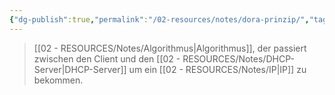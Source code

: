 ```yaml
---
{"dg-publish":true,"permalink":"/02-resources/notes/dora-prinzip/","tags":["GFN/prüfungsrelevant/AP1/vorbereitung","netzwerk"],"updated":"2025-03-16T23:37:03.000+01:00"}
---
```


>[[02 - RESOURCES/Notes/Algorithmus\|Algorithmus]], der passiert zwischen den Client und den [[02 - RESOURCES/Notes/DHCP-Server\|DHCP-Server]] um ein [[02 - RESOURCES/Notes/IP\|IP]] zu bekommen.
<style> .container {font-family: sans-serif; text-align: center;} .button-wrapper button {z-index: 1;height: 40px; width: 100px; margin: 10px;padding: 5px;} .excalidraw .App-menu_top .buttonList { display: flex;} .excalidraw-wrapper { height: 800px; margin: 50px; position: relative;} :root[dir="ltr"] .excalidraw .layer-ui__wrapper .zen-mode-transition.App-menu_bottom--transition-left {transform: none;} </style><script src="https://cdn.jsdelivr.net/npm/react@17/umd/react.production.min.js"></script><script src="https://cdn.jsdelivr.net/npm/react-dom@17/umd/react-dom.production.min.js"></script><script type="text/javascript" src="https://cdn.jsdelivr.net/npm/@excalidraw/excalidraw@0/dist/excalidraw.production.min.js"></script><div id="DORA-Prinzip_2025-03-16_2331.59.excalidraw.md1"></div><script>(function(){const InitialData={"type":"excalidraw","version":2,"source":"https://github.com/zsviczian/obsidian-excalidraw-plugin/releases/tag/2.9.1","elements":[{"id":"JwCYq-vcIoy_1KJrtWYpy","type":"line","x":-264,"y":-320.2109375,"width":3,"height":608,"angle":0,"strokeColor":"#1e1e1e","backgroundColor":"transparent","fillStyle":"solid","strokeWidth":4,"strokeStyle":"solid","roughness":1,"opacity":100,"groupIds":[],"frameId":null,"index":"a0","roundness":{"type":2},"seed":1418323308,"version":113,"versionNonce":325317460,"isDeleted":false,"boundElements":null,"updated":1742164344189,"link":null,"locked":false,"points":[[0,0],[3,608]],"lastCommittedPoint":null,"startBinding":null,"endBinding":null,"startArrowhead":null,"endArrowhead":null},{"id":"5ppuDd62Y7r_Zmrpjwk13","type":"line","x":169.58631454703863,"y":-326.1728068366647,"width":3,"height":608,"angle":0,"strokeColor":"#1e1e1e","backgroundColor":"transparent","fillStyle":"solid","strokeWidth":4,"strokeStyle":"solid","roughness":1,"opacity":100,"groupIds":[],"frameId":null,"index":"a1","roundness":{"type":2},"seed":1330716524,"version":106,"versionNonce":630241132,"isDeleted":false,"boundElements":[],"updated":1742164358189,"link":null,"locked":false,"points":[[0,0],[3,608]],"lastCommittedPoint":null,"startBinding":null,"endBinding":null,"startArrowhead":null,"endArrowhead":null},{"id":"m8uS6KKS","type":"text","x":-289,"y":-371.2109375,"width":54.279937744140625,"height":25,"angle":0,"strokeColor":"#1e1e1e","backgroundColor":"transparent","fillStyle":"solid","strokeWidth":1,"strokeStyle":"solid","roughness":1,"opacity":100,"groupIds":[],"frameId":null,"index":"a2","roundness":null,"seed":1189430228,"version":27,"versionNonce":1567926356,"isDeleted":false,"boundElements":null,"updated":1742164353611,"link":null,"locked":false,"text":"Client","rawText":"Client","fontSize":20,"fontFamily":5,"textAlign":"left","verticalAlign":"top","containerId":null,"originalText":"Client","autoResize":true,"lineHeight":1.25},{"id":"3Zy4pdyz","type":"text","x":98.51026774308536,"y":-371.2746046975326,"width":122.71987915039062,"height":25,"angle":0,"strokeColor":"#1e1e1e","backgroundColor":"transparent","fillStyle":"solid","strokeWidth":4,"strokeStyle":"solid","roughness":1,"opacity":100,"groupIds":[],"frameId":null,"index":"a3","roundness":null,"seed":619675732,"version":105,"versionNonce":2077022188,"isDeleted":false,"boundElements":null,"updated":1742164402287,"link":null,"locked":false,"text":"DHCP-Server","rawText":"DHCP-Server","fontSize":20,"fontFamily":5,"textAlign":"left","verticalAlign":"top","containerId":null,"originalText":"DHCP-Server","autoResize":true,"lineHeight":1.25},{"id":"mtMnUYl3","type":"text","x":-113.88909504050235,"y":-290.97769852301377,"width":161.1598663330078,"height":25,"angle":0,"strokeColor":"#1e1e1e","backgroundColor":"transparent","fillStyle":"solid","strokeWidth":1,"strokeStyle":"solid","roughness":1,"opacity":100,"groupIds":[],"frameId":null,"index":"a5","roundness":null,"seed":256326612,"version":68,"versionNonce":1083676500,"isDeleted":false,"boundElements":null,"updated":1742164548537,"link":null,"locked":false,"text":"DHCPDISCOVER","rawText":"DHCPDISCOVER","fontSize":20,"fontFamily":5,"textAlign":"left","verticalAlign":"top","containerId":null,"originalText":"DHCPDISCOVER","autoResize":true,"lineHeight":1.25},{"id":"jV0p7WsdDGvZzrnhxZT8n","type":"arrow","x":-262.2867824843751,"y":-296.3322542555246,"width":430.6592682005174,"height":120.0950357148867,"angle":0,"strokeColor":"#1e1e1e","backgroundColor":"transparent","fillStyle":"solid","strokeWidth":1,"strokeStyle":"solid","roughness":1,"opacity":100,"groupIds":[],"frameId":null,"index":"a6","roundness":{"type":2},"seed":1692920276,"version":136,"versionNonce":779789652,"isDeleted":false,"boundElements":null,"updated":1742164475497,"link":null,"locked":false,"points":[[0,0],[430.6592682005174,120.0950357148867]],"lastCommittedPoint":[430.6592682005174,120.0950357148867],"startBinding":null,"endBinding":null,"startArrowhead":null,"endArrowhead":"arrow","elbowed":false},{"id":"aDpdTkPUuEpbhdxxnFBSC","type":"arrow","x":168.37248571614225,"y":-159.40861480988946,"width":428.36445860086985,"height":81.84820905409475,"angle":0,"strokeColor":"#1e1e1e","backgroundColor":"transparent","fillStyle":"solid","strokeWidth":1,"strokeStyle":"solid","roughness":1,"opacity":100,"groupIds":[],"frameId":null,"index":"a7","roundness":{"type":2},"seed":493775212,"version":92,"versionNonce":69607148,"isDeleted":false,"boundElements":null,"updated":1742164488022,"link":null,"locked":false,"points":[[0,0],[-428.36445860086985,81.84820905409475]],"lastCommittedPoint":[-428.36445860086985,81.84820905409475],"startBinding":null,"endBinding":null,"startArrowhead":null,"endArrowhead":"arrow","elbowed":false},{"id":"1pquZXGQ","type":"text","x":-123.8332699723083,"y":-156.3488686770261,"width":124.23988342285156,"height":25,"angle":0,"strokeColor":"#1e1e1e","backgroundColor":"transparent","fillStyle":"solid","strokeWidth":1,"strokeStyle":"solid","roughness":1,"opacity":100,"groupIds":[],"frameId":null,"index":"a8","roundness":null,"seed":1984704724,"version":14,"versionNonce":343840852,"isDeleted":false,"boundElements":null,"updated":1742164512943,"link":null,"locked":false,"text":"DHCPOFFER","rawText":"DHCPOFFER","fontSize":20,"fontFamily":5,"textAlign":"left","verticalAlign":"top","containerId":null,"originalText":"DHCPOFFER","autoResize":true,"lineHeight":1.25},{"id":"GWOxOu7nLz0cSInUN6s3O","type":"arrow","x":-262.2867824843751,"y":-56.142182825751206,"width":429.8943316673015,"height":105.56124158378583,"angle":0,"strokeColor":"#1e1e1e","backgroundColor":"transparent","fillStyle":"solid","strokeWidth":1,"strokeStyle":"solid","roughness":1,"opacity":100,"groupIds":[],"frameId":null,"index":"a9","roundness":{"type":2},"seed":1261465044,"version":79,"versionNonce":884419948,"isDeleted":false,"boundElements":null,"updated":1742164517122,"link":null,"locked":false,"points":[[0,0],[429.8943316673015,105.56124158378583]],"lastCommittedPoint":[429.8943316673015,105.56124158378583],"startBinding":null,"endBinding":null,"startArrowhead":null,"endArrowhead":"arrow","elbowed":false},{"id":"HFjN8FGH","type":"text","x":-91.70593557724294,"y":-44.6681348275136,"width":156.13986206054688,"height":25,"angle":0,"strokeColor":"#1e1e1e","backgroundColor":"transparent","fillStyle":"solid","strokeWidth":1,"strokeStyle":"solid","roughness":1,"opacity":100,"groupIds":[],"frameId":null,"index":"aA","roundness":null,"seed":1570826836,"version":33,"versionNonce":868233172,"isDeleted":false,"boundElements":null,"updated":1742164526342,"link":null,"locked":false,"text":"DHCPREQUEST","rawText":"DHCPREQUEST","fontSize":20,"fontFamily":5,"textAlign":"left","verticalAlign":"top","containerId":null,"originalText":"DHCPREQUEST","autoResize":true,"lineHeight":1.25},{"id":"oOeJnf8AFnFBy6WSoB-Mn","type":"arrow","x":168.37248571614225,"y":71.60221822129392,"width":429.1293951340857,"height":65.78454185656221,"angle":0,"strokeColor":"#1e1e1e","backgroundColor":"transparent","fillStyle":"solid","strokeWidth":1,"strokeStyle":"solid","roughness":1,"opacity":100,"groupIds":[],"frameId":null,"index":"aB","roundness":{"type":2},"seed":890411500,"version":86,"versionNonce":933619692,"isDeleted":false,"boundElements":null,"updated":1742164535284,"link":null,"locked":false,"points":[[0,0],[-429.1293951340857,65.78454185656221]],"lastCommittedPoint":[-429.1293951340857,65.78454185656221],"startBinding":null,"endBinding":null,"startArrowhead":null,"endArrowhead":"arrow","elbowed":false},{"id":"xUsjRaVF","type":"text","x":-87.88125291116393,"y":66.24766248878302,"width":89.5599365234375,"height":25,"angle":0,"strokeColor":"#1e1e1e","backgroundColor":"transparent","fillStyle":"solid","strokeWidth":1,"strokeStyle":"solid","roughness":1,"opacity":100,"groupIds":[],"frameId":null,"index":"aC","roundness":null,"seed":719566804,"version":17,"versionNonce":859206996,"isDeleted":false,"boundElements":null,"updated":1742164546534,"link":null,"locked":false,"text":"DHCPACK","rawText":"DHCPACK","fontSize":20,"fontFamily":5,"textAlign":"left","verticalAlign":"top","containerId":null,"originalText":"DHCPACK","autoResize":true,"lineHeight":1.25},{"id":"1Ak64LxSP8SVQU-qnYVTW","type":"line","x":-264.58159208402265,"y":-290.97769852301377,"width":430.6592682005173,"height":97.9118762516274,"angle":0,"strokeColor":"#1e1e1e","backgroundColor":"transparent","fillStyle":"solid","strokeWidth":1,"strokeStyle":"solid","roughness":1,"opacity":100,"groupIds":[],"frameId":null,"index":"a4","roundness":{"type":2},"seed":679497580,"version":108,"versionNonce":242586708,"isDeleted":true,"boundElements":null,"updated":1742164467661,"link":null,"locked":false,"points":[[0,0],[430.6592682005173,97.9118762516274]],"lastCommittedPoint":null,"startBinding":null,"endBinding":null,"startArrowhead":null,"endArrowhead":null}],"appState":{"theme":"dark","viewBackgroundColor":"#ffffff","currentItemStrokeColor":"#1e1e1e","currentItemBackgroundColor":"transparent","currentItemFillStyle":"solid","currentItemStrokeWidth":1,"currentItemStrokeStyle":"solid","currentItemRoughness":1,"currentItemOpacity":100,"currentItemFontFamily":5,"currentItemFontSize":20,"currentItemTextAlign":"left","currentItemStartArrowhead":null,"currentItemEndArrowhead":"arrow","currentItemArrowType":"round","scrollX":600.388730165776,"scrollY":388.56686717469074,"zoom":{"value":1.307298},"currentItemRoundness":"round","gridSize":20,"gridStep":5,"gridModeEnabled":false,"gridColor":{"Bold":"rgba(217, 217, 217, 0.5)","Regular":"rgba(230, 230, 230, 0.5)"},"currentStrokeOptions":null,"frameRendering":{"enabled":true,"clip":true,"name":true,"outline":true},"objectsSnapModeEnabled":false,"activeTool":{"type":"selection","customType":null,"locked":false,"lastActiveTool":null}},"files":{}};InitialData.scrollToContent=true;App=()=>{const e=React.useRef(null),t=React.useRef(null),[n,i]=React.useState({width:void 0,height:void 0});return React.useEffect(()=>{i({width:t.current.getBoundingClientRect().width,height:t.current.getBoundingClientRect().height});const e=()=>{i({width:t.current.getBoundingClientRect().width,height:t.current.getBoundingClientRect().height})};return window.addEventListener("resize",e),()=>window.removeEventListener("resize",e)},[t]),React.createElement(React.Fragment,null,React.createElement("div",{className:"excalidraw-wrapper",ref:t},React.createElement(ExcalidrawLib.Excalidraw,{ref:e,width:n.width,height:n.height,initialData:InitialData,viewModeEnabled:!0,zenModeEnabled:!0,gridModeEnabled:!1})))},excalidrawWrapper=document.getElementById("DORA-Prinzip_2025-03-16_2331.59.excalidraw.md1");ReactDOM.render(React.createElement(App),excalidrawWrapper);})();</script>